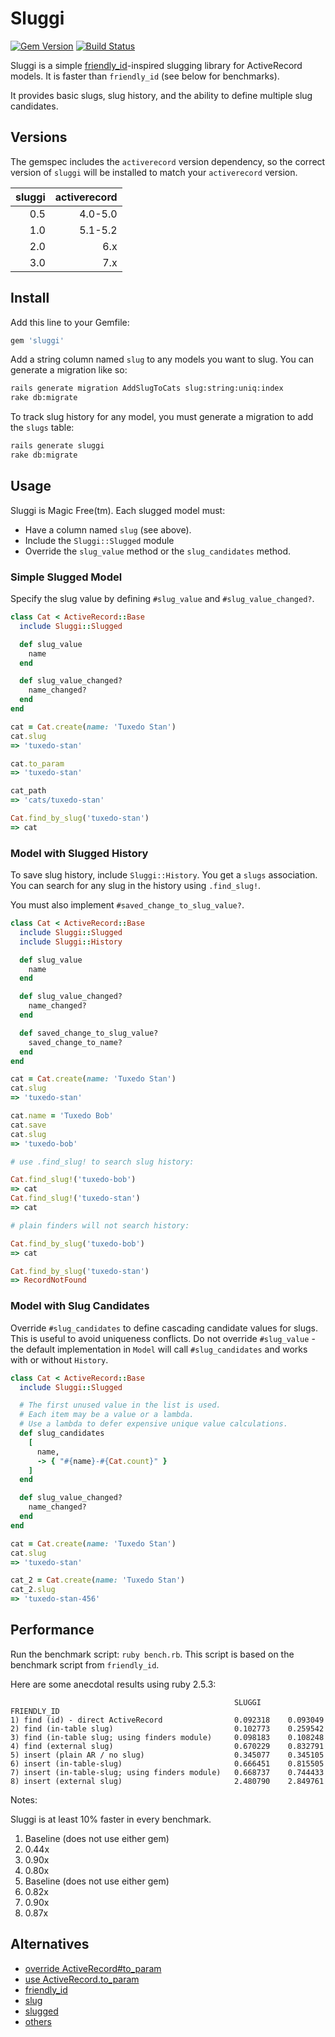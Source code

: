 # Sluggi

[![Gem Version](https://img.shields.io/gem/v/sluggi.svg)](https://rubygems.org/gems/sluggi)
[![Build Status](https://github.com/neighborland/sluggi/actions/workflows/ruby.yml/badge.svg)](https://github.com/neighborland/sluggi/actions/workflows/ruby.yml)

Sluggi is a simple [friendly_id](https://github.com/norman/friendly_id)-inspired slugging library for ActiveRecord models. It is faster than `friendly_id` (see below for benchmarks).

It provides basic slugs, slug history, and the ability to define multiple slug candidates.

## Versions

The gemspec includes the `activerecord` version dependency, so the correct version of `sluggi` will be installed to match your `activerecord` version.

| sluggi | activerecord |
| --: | --: |
| 0.5 | 4.0-5.0 |
| 1.0 | 5.1-5.2 |
| 2.0 | 6.x |
| 3.0 | 7.x |

## Install

Add this line to your Gemfile:

```ruby
gem 'sluggi'
```

Add a string column named `slug` to any models you want to slug. You can generate a migration like so:

```sh
rails generate migration AddSlugToCats slug:string:uniq:index
rake db:migrate
```

To track slug history for any model, you must generate a migration to add the `slugs` table:

```sh
rails generate sluggi
rake db:migrate
```

## Usage

Sluggi is Magic Free(tm). Each slugged model must:

* Have a column named `slug` (see above).
* Include the `Sluggi::Slugged` module
* Override the `slug_value` method or the `slug_candidates` method.

### Simple Slugged Model

Specify the slug value by defining `#slug_value` and `#slug_value_changed?`.

```ruby
class Cat < ActiveRecord::Base
  include Sluggi::Slugged

  def slug_value
    name
  end

  def slug_value_changed?
    name_changed?
  end
end
```

```ruby
cat = Cat.create(name: 'Tuxedo Stan')
cat.slug
=> 'tuxedo-stan'

cat.to_param
=> 'tuxedo-stan'

cat_path
=> 'cats/tuxedo-stan'

Cat.find_by_slug('tuxedo-stan')
=> cat
```

### Model with Slugged History

To save slug history, include `Sluggi::History`. You get a `slugs` association. You can search for any
slug in the history using `.find_slug!`.

You must also implement `#saved_change_to_slug_value?`.

```ruby
class Cat < ActiveRecord::Base
  include Sluggi::Slugged
  include Sluggi::History

  def slug_value
    name
  end

  def slug_value_changed?
    name_changed?
  end

  def saved_change_to_slug_value?
    saved_change_to_name?
  end
end
```

```ruby
cat = Cat.create(name: 'Tuxedo Stan')
cat.slug
=> 'tuxedo-stan'

cat.name = 'Tuxedo Bob'
cat.save
cat.slug
=> 'tuxedo-bob'

# use .find_slug! to search slug history:

Cat.find_slug!('tuxedo-bob')
=> cat
Cat.find_slug!('tuxedo-stan')
=> cat

# plain finders will not search history:

Cat.find_by_slug('tuxedo-bob')
=> cat

Cat.find_by_slug('tuxedo-stan')
=> RecordNotFound

```

### Model with Slug Candidates

Override `#slug_candidates` to define cascading candidate values for slugs.
This is useful to avoid uniqueness conflicts. Do not override `#slug_value` -
the default implementation in `Model` will call `#slug_candidates` and
works with or without `History`.

```ruby
class Cat < ActiveRecord::Base
  include Sluggi::Slugged

  # The first unused value in the list is used.
  # Each item may be a value or a lambda.
  # Use a lambda to defer expensive unique value calculations.
  def slug_candidates
    [
      name,
      -> { "#{name}-#{Cat.count}" }
    ]
  end

  def slug_value_changed?
    name_changed?
  end
end
```

```ruby
cat = Cat.create(name: 'Tuxedo Stan')
cat.slug
=> 'tuxedo-stan'

cat_2 = Cat.create(name: 'Tuxedo Stan')
cat_2.slug
=> 'tuxedo-stan-456'
```

## Performance

Run the benchmark script: `ruby bench.rb`. This script is based on the
benchmark script from `friendly_id`.

Here are some anecdotal results using ruby 2.5.3:

```
                                                  SLUGGI      FRIENDLY_ID
1) find (id) - direct ActiveRecord                0.092318    0.093049
2) find (in-table slug)                           0.102773    0.259542
3) find (in-table slug; using finders module)     0.098183    0.108248
4) find (external slug)                           0.670229    0.832791
5) insert (plain AR / no slug)                    0.345077    0.345105
6) insert (in-table-slug)                         0.666451    0.815505
7) insert (in-table-slug; using finders module)   0.668737    0.744433
8) insert (external slug)                         2.480790    2.849761
```

Notes:

Sluggi is at least 10% faster in every benchmark.

1) Baseline (does not use either gem)
2) 0.44x
3) 0.90x
4) 0.80x
5) Baseline (does not use either gem)
6) 0.82x
7) 0.90x
8) 0.87x


## Alternatives

* [override ActiveRecord#to_param](http://guides.rubyonrails.org/active_support_core_extensions.html#to-param)
* [use ActiveRecord.to_param](https://github.com/rails/rails/pull/12891)
* [friendly_id](https://github.com/norman/friendly_id)
* [slug](https://github.com/bkoski/slug)
* [slugged](https://github.com/Sutto/slugged)
* [others](https://rubygems.org/search?utf8=%E2%9C%93&query=slug)
